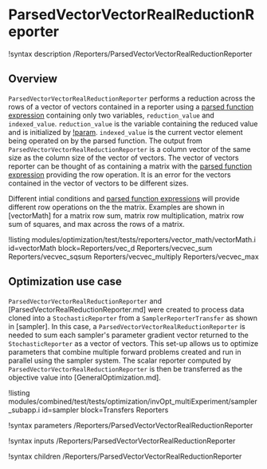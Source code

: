 # ParsedVectorVectorRealReductionReporter

!syntax description /Reporters/ParsedVectorVectorRealReductionReporter

## Overview

`ParsedVectorVectorRealReductionReporter` performs a reduction across the rows of a vector of vectors contained in a reporter using a [parsed function expression](MooseParsedFunction.md) containing only two variables, `reduction_value` and `indexed_value`.  `reduction_value` is the variable containing the reduced value and is initialized by [!param](/Reporters/ParsedVectorVectorRealReductionReporter/initial_value).  `indexed_value` is the current vector element being operated on by the parsed function.  The output from `ParsedVectorVectorRealReductionReporter` is a column vector of the same size as the column size of the vector of vectors.  The vector of vectors reporter can be thought of as containing a matrix with the [parsed function expression](MooseParsedFunction.md) providing the row operation.  It is an error for the vectors contained in the vector of vectors to be different sizes.

Different intial conditions and [parsed function expressions](MooseParsedFunction.md) will provide different row operations on the the matrix.  Examples are shown in [vectorMath] for a matrix row sum, matrix row multiplication, matrix row sum of squares, and max across the rows of a matrix.

!listing modules/optimization/test/tests/reporters/vector_math/vectorMath.i id=vectorMath block=Reporters/vec_d Reporters/vecvec_sum Reporters/vecvec_sqsum Reporters/vecvec_multiply Reporters/vecvec_max

## Optimization use case

`ParsedVectorVectorRealReductionReporter` and [ParsedVectorRealReductionReporter.md] were created to process data cloned into a `StochasticReporter` from a `SamplerReporterTransfer` as shown in [sampler].
In this case, a `ParsedVectorVectorRealReductionReporter` is needed to sum each sampler's parameter gradient vector returned to the `StochasticReporter` as a vector of vectors.
This set-up allows us to optimize parameters that combine multiple forward problems created and run in parallel using the sampler system.
The scalar reporter computed by `ParsedVectorVectorRealReductionReporter` is then be transferred as the objective value into [GeneralOptimization.md].

!listing modules/combined/test/tests/optimization/invOpt_multiExperiment/sampler_subapp.i id=sampler block=Transfers Reporters

!syntax parameters /Reporters/ParsedVectorVectorRealReductionReporter

!syntax inputs /Reporters/ParsedVectorVectorRealReductionReporter

!syntax children /Reporters/ParsedVectorVectorRealReductionReporter
